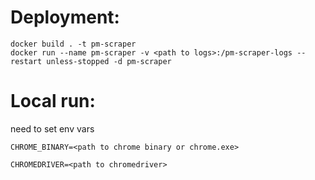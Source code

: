 # Deployment:
```
docker build . -t pm-scraper
docker run --name pm-scraper -v <path to logs>:/pm-scraper-logs --restart unless-stopped -d pm-scraper
```
# Local run:
need to set env vars

`CHROME_BINARY=<path to chrome binary or chrome.exe>`

`CHROMEDRIVER=<path to chromedriver>`
